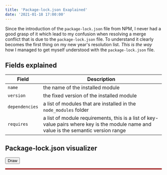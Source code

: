 ```yaml
---
title: 'Package-lock.json Exaplained' 
date: '2021-01-18 17:00:00'
---
```

Since the introduction of the `package-lock.json` file from NPM, I never had a good grasp of it which lead to my
confusion when resolving a merge conflict that is due to the `package-lock.json` file. To understand it clearly becomes the first thing on my
new year's resolution list. *This is the way* how I managed to get myself understood with the `package-lock.json` file.
<!-- Excerpt End -->

## Fields explained

|Field|Description|
|---|---|
|`name`|the name of the installed module|
|`version`|the fixed version of the installed module|
|`dependencies`|a list of modules that are installed in the `node_modules` folder|
|`requires`|a list of module requirements, this is a list of key-value pairs where key is the module name and value is the semantic version range|

## Package-lock.json visualizer

<style>
#visualizer {
  border: brown solid 2px;
}
text {
	font-weight: 300;
	font-family: "Helvetica Neue", Helvetica, Arial, sans-serif;
	font-size: 14px;
}

rect {
	stroke: #999;
	fill: #fff;
	stroke-width: 1px;
	pointer-events: none;
}

path {
	stroke: #333;
	stroke-width: 1px;
}
</style>
<button id="draw">Draw</button>
<div id="visualizer"></div>
<script>
(function(){
  function injectScript(url, async = true) {
    if (!window.injected) window.injected = {};
    if (window.injected && window.injected[url]) return Promise.resolve();
    const p = new Promise((resolve, reject) => {
      const script = document.createElement('script');
      script.async = async;
      script.src = url;
      script.onload = resolve;
      script.onerror = reject;
      document.head.appendChild(script);
    });
    window.injected[url] = p;
    return p;
  }
  async function draw() {
    const exampleUrl = 'https://gist.githubusercontent.com/mbostock/3a87eff4c752341faa485a29d4459b52/raw/910e72da4e154ed95d69e76ca763f383b2888c34/package-lock.json';
    await Promise.all([
      injectScript("https://unpkg.com/d3@6.3.1/dist/d3.min.js"),
      injectScript("https://www.unpkg.com/dagre-d3@0.6.4/dist/dagre-d3.js"),
      injectScript("https://cdn.jsdelivr.net/gh/zhenyanghua/node-semver@browser/semver.min.js")
    ]);
    const root = await fetch(exampleUrl).then(res => res.json());
    const g = new dagreD3.graphlib.Graph({ directed: true, compound: true, multigraph: true })
      .setGraph({ rankdir: 'LR' })
      .setDefaultEdgeLabel(() => ({}));
    const ancestors = [root];
    function resolve(name, range) {
      for (const module of ancestors) {
        if (!module.dependencies) continue;
        const dependency = module.dependencies[name];
        if (dependency && SemVer.satisfies(dependency.version, range)) {
          return dependency;
        }
      }
    }
    function define(name, module) {
      const key = name + '@' + module.version;
      ancestors.unshift(module);
      if (g.node(key)) return;
      g.setNode(key, { label: key });
      if (module.dependencies) {
        for (const [subname, submodule] of Object.entries(module.dependencies)) {
          define(subname, submodule);
        }
      }
      if (module.requires) {
        for (const [subname, range] of Object.entries(module.requires)) {
          const dependency = resolve(subname, range);
          if (!dependency) continue;
          const subkey = subname + '@' + dependency.version;
          if (g.edge(key, subkey)) continue;
          g.setEdge(key, subkey, { curve: d3.curveBasis });
        }
      }
      ancestors.shift();
    }
    for (const [name, module] of Object.entries(root.dependencies)) {
      define(name, module);
    }
    d3.select('#visualizer svg').remove();
    const svg = d3.select('#visualizer').append('svg');
    const group = svg.append('g');
    const render = new dagreD3.render();
    render(group, g);
    group.attr('transform', 'translate(0, 100)');
    const w = g.graph().width + 40;
    const h = g.graph().height + 40;
    svg.attr('viewBox', [0, 0, w, h]);
    svg.call(d3.zoom().extent([[0, 0], [w, h]])
      .scaleExtent([0.3, 3])
      .on("zoom", zoomed));
    function zoomed({transform}) {
      group.attr("transform", transform);
    }
  }
  document.querySelector('#draw').addEventListener('click', function () {
    console.debug('clicked');
    draw();
  });
})();
</script>



